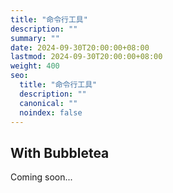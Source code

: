 ```yaml
---
title: "命令行工具"
description: ""
summary: ""
date: 2024-09-30T20:00:00+08:00
lastmod: 2024-09-30T20:00:00+08:00
weight: 400
seo:
  title: "命令行工具"
  description: ""
  canonical: ""
  noindex: false
---
```


## With Bubbletea

Coming soon...
